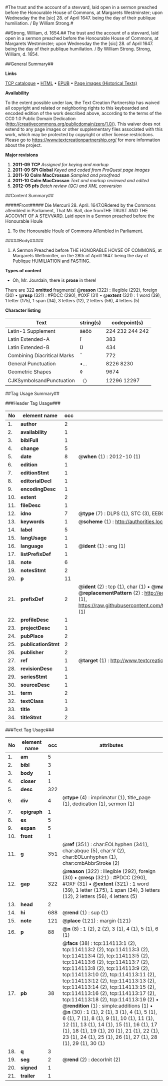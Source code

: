#The trust and the account of a stevvard, laid open in a sermon preached before the Honourable House of Commons, at Margarets Westminster; upon Wednesday the the [sic] 28. of April 1647. being the day of their publique humiliation. / By William Strong.#

##Strong, William, d. 1654.##
The trust and the account of a stevvard, laid open in a sermon preached before the Honourable House of Commons, at Margarets Westminster; upon Wednesday the the [sic] 28. of April 1647. being the day of their publique humiliation. / By William Strong.
Strong, William, d. 1654.

##General Summary##

**Links**

[TCP catalogue](http://www.ota.ox.ac.uk/tcp/)  • 
[HTML](http://tei.it.ox.ac.uk/tcp/Texts-HTML/free/A94/A94072.html)  • 
[EPUB](http://tei.it.ox.ac.uk/tcp/Texts-EPUB/free/A94/A94072.epub) • 
[Page images (Historical Texts)](https://historicaltexts.jisc.ac.uk/eebo-99861967e)

**Availability**

To the extent possible under law, the Text Creation Partnership has waived all copyright and related or neighboring rights to this keyboarded and encoded edition of the work described above, according to the terms of the CC0 1.0 Public Domain Dedication (http://creativecommons.org/publicdomain/zero/1.0/). This waiver does not extend to any page images or other supplementary files associated with this work, which may be protected by copyright or other license restrictions. Please go to https://www.textcreationpartnership.org/ for more information about the project.

**Major revisions**

1. __2011-09__ __TCP__ *Assigned for keying and markup*
1. __2011-09__ __SPi Global__ *Keyed and coded from ProQuest page images*
1. __2011-10__ __Colm MacCrossan__ *Sampled and proofread*
1. __2011-10__ __Colm MacCrossan__ *Text and markup reviewed and edited*
1. __2012-05__ __pfs__ *Batch review (QC) and XML conversion*

##Content Summary##

#####Front#####
Die Mercurii 28. April. 1647.ORdered by the Commons aſſembled in Parliament, That Mr. Ball, doe fromTHE TRUST AND THE ACCOVNT OF A STEVVARD. Laid open in a Sermon preached before the Honourable Houſe 
1. To the Honourable Houſe of Commons Aſſembled in Parliament.

#####Body#####

1. A Sermon Preached before THE HONORABLE HOVSE OF COMMONS, at Margarets Weſtminſter, on the 28th of Aprill 1647. being the day of Publique HUMILIATION and FASTING.

**Types of content**

  * Oh, Mr. Jourdain, there is **prose** in there!

There are 322 **omitted** fragments! 
 @__reason__ (322) : illegible (292), foreign (30)  •  @__resp__ (321) : #PDCC (290), #OXF (31)  •  @__extent__ (321) : 1 word (39), 1 letter (175), 1 span (34), 3 letters (12), 2 letters (56), 4 letters (5)

**Character listing**


|Text|string(s)|codepoint(s)|
|---|---|---|
|Latin-1 Supplement|àèôò|224 232 244 242|
|Latin Extended-A|ſ|383|
|Latin Extended-B|Ʋ|434|
|Combining             Diacritical Marks|̄|772|
|General Punctuation|•…|8226 8230|
|Geometric Shapes|◊|9674|
|CJKSymbolsandPunctuation|〈〉|12296 12297|

##Tag Usage Summary##

###Header Tag Usage###

|No|element name|occ|attributes|
|---|---|---|---|
|1.|__author__|2||
|2.|__availability__|1||
|3.|__biblFull__|1||
|4.|__change__|5||
|5.|__date__|8| @__when__ (1) : 2012-10 (1)|
|6.|__edition__|1||
|7.|__editionStmt__|1||
|8.|__editorialDecl__|1||
|9.|__encodingDesc__|1||
|10.|__extent__|2||
|11.|__fileDesc__|1||
|12.|__idno__|7| @__type__ (7) : DLPS (1), STC (3), EEBO-CITATION (1), PROQUEST (1), VID (1)|
|13.|__keywords__|1| @__scheme__ (1) : http://authorities.loc.gov/ (1)|
|14.|__label__|5||
|15.|__langUsage__|1||
|16.|__language__|1| @__ident__ (1) : eng (1)|
|17.|__listPrefixDef__|1||
|18.|__note__|6||
|19.|__notesStmt__|2||
|20.|__p__|11||
|21.|__prefixDef__|2| @__ident__ (2) : tcp (1), char (1)  •  @__matchPattern__ (2) : ([0-9\-]+):([0-9IVX]+) (1), (.+) (1)  •  @__replacementPattern__ (2) : http://eebo.chadwyck.com/downloadtiff?vid=$1&page=$2 (1), https://raw.githubusercontent.com/textcreationpartnership/Texts/master/tcpchars.xml#$1 (1)|
|22.|__profileDesc__|1||
|23.|__projectDesc__|1||
|24.|__pubPlace__|2||
|25.|__publicationStmt__|2||
|26.|__publisher__|2||
|27.|__ref__|1| @__target__ (1) : http://www.textcreationpartnership.org/docs/. (1)|
|28.|__revisionDesc__|1||
|29.|__seriesStmt__|1||
|30.|__sourceDesc__|1||
|31.|__term__|2||
|32.|__textClass__|1||
|33.|__title__|3||
|34.|__titleStmt__|2||


###Text Tag Usage###

|No|element name|occ|attributes|
|---|---|---|---|
|1.|__am__|5||
|2.|__bibl__|3||
|3.|__body__|1||
|4.|__closer__|1||
|5.|__desc__|322||
|6.|__div__|4| @__type__ (4) : imprimatur (1), title_page (1), dedication (1), sermon (1)|
|7.|__epigraph__|1||
|8.|__ex__|5||
|9.|__expan__|5||
|10.|__front__|1||
|11.|__g__|351| @__ref__ (351) : char:EOLhyphen (341), char:abque (5), char:V (2), char:EOLunhyphen (1), char:cmbAbbrStroke (2)|
|12.|__gap__|322| @__reason__ (322) : illegible (292), foreign (30)  •  @__resp__ (321) : #PDCC (290), #OXF (31)  •  @__extent__ (321) : 1 word (39), 1 letter (175), 1 span (34), 3 letters (12), 2 letters (56), 4 letters (5)|
|13.|__head__|2||
|14.|__hi__|688| @__rend__ (1) : sup (1)|
|15.|__note__|121| @__place__ (121) : margin (121)|
|16.|__p__|88| @__n__ (8) : 1 (2), 2 (2), 3 (1), 4 (1), 5 (1), 6 (1)|
|17.|__pb__|38| @__facs__ (38) : tcp:114113:1 (2), tcp:114113:2 (2), tcp:114113:3 (2), tcp:114113:4 (2), tcp:114113:5 (2), tcp:114113:6 (2), tcp:114113:7 (2), tcp:114113:8 (2), tcp:114113:9 (2), tcp:114113:10 (2), tcp:114113:11 (2), tcp:114113:12 (2), tcp:114113:13 (2), tcp:114113:14 (2), tcp:114113:15 (2), tcp:114113:16 (2), tcp:114113:17 (2), tcp:114113:18 (2), tcp:114113:19 (2)  •  @__rendition__ (1) : simple:additions (1)  •  @__n__ (30) : 1 (1), 2 (1), 3 (1), 4 (1), 5 (1), 6 (1), 7 (1), 8 (1), 9 (1), 10 (1), 11 (1), 12 (1), 13 (1), 14 (1), 15 (1), 16 (1), 17 (1), 18 (1), 19 (1), 20 (1), 21 (1), 22 (1), 23 (1), 24 (1), 25 (1), 26 (1), 27 (1), 28 (1), 29 (1), 30 (1)|
|18.|__q__|3||
|19.|__seg__|2| @__rend__ (2) : decorInit (2)|
|20.|__signed__|1||
|21.|__trailer__|1||

